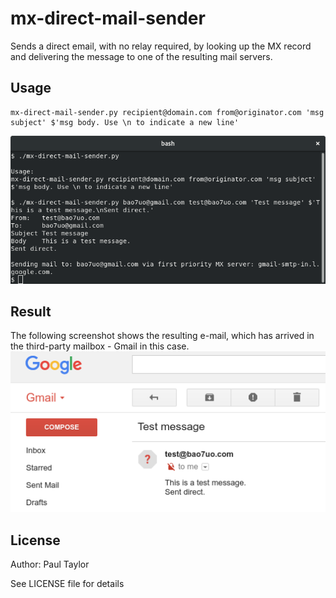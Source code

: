 # mx-direct-mail-sender

Sends a direct email, with no relay required, by looking up the MX record and delivering the message to one of the resulting mail servers.

## Usage
```
mx-direct-mail-sender.py recipient@domain.com from@originator.com 'msg subject' $'msg body. Use \n to indicate a new line'
```
![Usage](images/usage.png)

## Result
The following screenshot shows the resulting e-mail, which has arrived in the third-party mailbox - Gmail in this case.
![Result](images/result.png)

## License

Author: Paul Taylor

See LICENSE file for details
